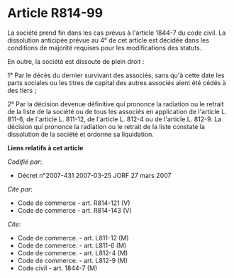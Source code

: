 # Article R814-99

La société prend fin dans les cas prévus à l'article 1844-7 du code civil. La dissolution anticipée prévue au 4° de cet
article est décidée dans les conditions de majorité requises pour les modifications des statuts.

En outre, la société est dissoute de plein droit :

1° Par le décès du dernier survivant des associés, sans qu'à cette date les parts sociales ou les titres de capital des
autres associés aient été cédés à des tiers ;

2° Par la décision devenue définitive qui prononce la radiation ou le retrait de la liste de la société ou de tous les
associés en application de l'article L. 811-6, de l'article L. 811-12, de l'article L. 812-4 ou de l'article L. 812-9. La
décision qui prononce la radiation ou le retrait de la liste constate la dissolution de la société et ordonne sa liquidation.

**Liens relatifs à cet article**

_Codifié par_:

  - Décret n°2007-431 2007-03-25 JORF 27 mars 2007

_Cité par_:

  - Code de commerce - art. R814-121 (V)
  - Code de commerce - art. R814-143 (V)

_Cite_:

  - Code de commerce. - art. L811-12 (M)
  - Code de commerce. - art. L811-6 (M)
  - Code de commerce. - art. L812-4 (M)
  - Code de commerce. - art. L812-9 (M)
  - Code civil - art. 1844-7 (M)
